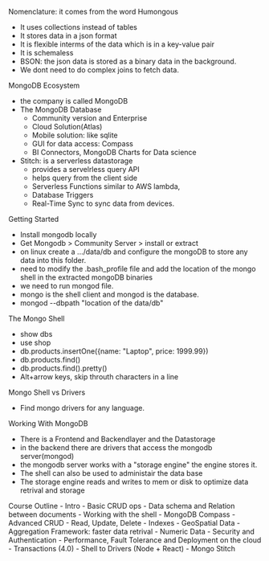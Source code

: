Nomenclature: it comes from the word Humongous
- It uses collections instead of tables
- It stores data in a json format
- It is flexible interms of the data which is in a key-value pair
- It is schemaless
- BSON: the json data is stored as a binary data in the background.
- We dont need to do complex joins to fetch data.

MongoDB Ecosystem
- the company is called MongoDB
- The MongoDB Database
    - Community version and Enterprise
    - Cloud Solution(Atlas)
    - Mobile solution: like sqlite
    - GUI for data access: Compass
    - BI Connectors, MongoDB Charts for Data science
- Stitch: is a serverless datastorage
    - provides a servelrless query API 
    - helps query from the client side
    - Serverless Functions similar to AWS lambda, 
    - Database Triggers
    - Real-Time Sync to sync data from devices.

Getting Started
- Install mongodb locally
- Get Mongodb > Community Server > install or extract
- on linux create a .../data/db and configure the mongoDB to store any data into this folder.
- need to modify the .bash_profile file and add the location of the mongo shell in the extracted mongoDB binaries
- we need to run mongod file.
- mongo is the shell client and mongod is the database.
- mongod --dbpath "location of the data/db"

The Mongo Shell
- show dbs
- use shop
- db.products.insertOne({name: "Laptop", price: 1999.99})
- db.products.find()
- db.products.find().pretty()
- Alt+arrow keys, skip throuth characters in a line

Mongo Shell vs Drivers
- Find mongo drivers for any language.

Working With MongoDB
- There is a Frontend and Backendlayer and the Datastorage
- in the backend there are drivers that access the mongodb server(mongod)
- the mongodb server works with a "storage engine" the engine stores it.
- The shell can also be used to administair the data base
- The storage engine reads and writes to mem or disk to optimize data retrival and storage

Course Outline
    - Intro
    - Basic CRUD ops
    - Data schema and Relation between documents
    - Working with the shell
    - MongoDB Compass
    - Advanced CRUD
        - Read, Update, Delete
    - Indexes
    - GeoSpatial Data
    - Aggregation Framework: faster data retrival
    - Numeric Data
    - Security and Authentication
    - Performance, Fault Tolerance and Deployment on the cloud
    - Transactions (4.0)
    - Shell to Drivers (Node + React)
    - Mongo Stitch
